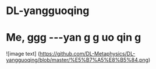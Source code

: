 #  DL-yangguoqing
#   Me, ggg ---yan g g uo qin g
![image text] (https://github.com/DL-Metaphysics/DL-yangguoqing/blob/master/%E5%B7%A5%E8%B5%84.png)
